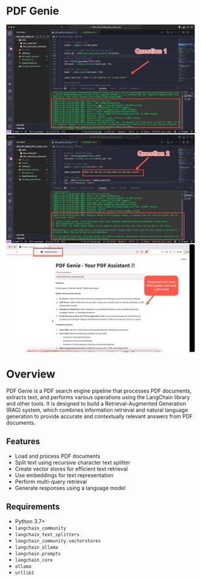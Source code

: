 # PDF Genie

<img src="https://raw.githubusercontent.com/suriya4code/RAG_PDF_Genie_with_Local_LLM/main/output/01_question1.png" alt="rag system q1">


<img src="https://raw.githubusercontent.com/suriya4code/RAG_PDF_Genie_with_Local_LLM/main/output/02_question2.png" alt="rag system q2">


<img src="https://raw.githubusercontent.com/suriya4code/RAG_PDF_Genie_with_Local_LLM/main/output/04_streamlit_q1.png" alt="grag system st">


# Overview

PDF Genie is a PDF search engine pipeline that processes PDF documents, extracts text, and performs various operations using the LangChain library and other tools. It is designed to build a Retrieval-Augmented Generation (RAG) system, which combines information retrieval and natural language generation to provide accurate and contextually relevant answers from PDF documents.



## Features

- Load and process PDF documents
- Split text using recursive character text splitter
- Create vector stores for efficient text retrieval
- Use embeddings for text representation
- Perform multi-query retrieval
- Generate responses using a language model

## Requirements

- Python 3.7+
- `langchain_community`
- `langchain_text_splitters`
- `langchain_community.vectorstores`
- `langchain_ollama`
- `langchain.prompts`
- `langchain_core`
- `ollama`
- `urllib3`


